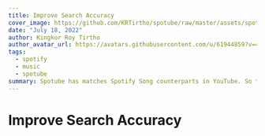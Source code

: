 ```yaml
---
title: Improve Search Accuracy
cover_image: https://github.com/KRTirtho/spotube/raw/master/assets/spotube_banner.png
date: "July 18, 2022"
author: Kingkor Roy Tirtho
author_avatar_url: https://avatars.githubusercontent.com/u/61944859?v=4
tags:
  - spotify
  - music
  - spotube
summary: Spotube has matches Spotify Song counterparts in YouTube. So there's a lot chance that sometimes you'll get the wrong song. This is where we'll help you improve the accuracy of your search for specific songs
---
```


# Improve Search Accuracy
